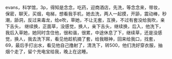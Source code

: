 evans，科学馆，3p，得知是念念，吃药，迎商酒店，先洗，等念念来，带妆，保密，聊天，买烟，电梯，想看我手机，她去洗，两人一起摸，开舔，震动棒，秒潮，舔洞，反过来毒龙，给e吹，草她，不让无套，互换，不过有套没给我吹，亲下舌头， 继续换，正面草，没感觉，换人，亲下舌头，继续换，后入，他洗下，我后入草她，她同时含住他，很和谐，很累，中途休息了下，继续草，还是没感觉，换人，我去洗下屌，看见他趁机摘了套，给我眼神，回来给我口，找套，69，最后手打出水，看见他自己撸射了，清洗下，转500，他们洗好穿衣服，抽烟个走了，留个充电宝给我，晚上在这睡。

